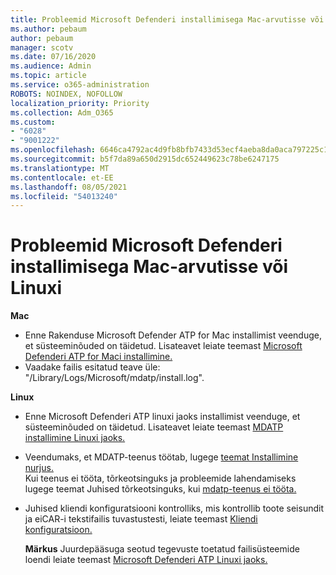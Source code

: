 ```yaml
---
title: Probleemid Microsoft Defenderi installimisega Mac-arvutisse või Linuxi
ms.author: pebaum
author: pebaum
manager: scotv
ms.date: 07/16/2020
ms.audience: Admin
ms.topic: article
ms.service: o365-administration
ROBOTS: NOINDEX, NOFOLLOW
localization_priority: Priority
ms.collection: Adm_O365
ms.custom:
- "6028"
- "9001222"
ms.openlocfilehash: 6646ca4792ac4d9fb8bfb7433d53ecf4aeba8da0aca797225c16c02b28499889
ms.sourcegitcommit: b5f7da89a650d2915dc652449623c78be6247175
ms.translationtype: MT
ms.contentlocale: et-EE
ms.lasthandoff: 08/05/2021
ms.locfileid: "54013240"
---
```

# <a name="issues-installing-microsoft-defender-on-mac-or-linux"></a>Probleemid Microsoft Defenderi installimisega Mac-arvutisse või Linuxi

**Mac**

- Enne Rakenduse Microsoft Defender ATP for Mac installimist veenduge, et süsteeminõuded on täidetud. Lisateavet leiate teemast [Microsoft Defenderi ATP for Maci installimine.](/windows/security/threat-protection/microsoft-defender-atp/microsoft-defender-atp-mac#how-to-install-microsoft-defender-atp-for-mac)  
- Vaadake failis esitatud teave üle: "/Library/Logs/Microsoft/mdatp/install.log".

**Linux**

- Enne Microsoft Defenderi ATP linuxi jaoks installimist veenduge, et süsteeminõuded on täidetud. Lisateavet leiate teemast [MDATP installimine Linuxi jaoks.](/windows/security/threat-protection/microsoft-defender-atp/microsoft-defender-atp-linux#system-requirements) 
- Veendumaks, et MDATP-teenus töötab, lugege [teemat Installimine nurjus.](/windows/security/threat-protection/microsoft-defender-atp/linux-support-install#installation-failed)  
    Kui teenus ei tööta, tõrkeotsinguks ja probleemide lahendamiseks lugege teemat Juhised tõrkeotsinguks, kui [mdatp-teenus ei tööta.](/windows/security/threat-protection/microsoft-defender-atp/linux-support-install#steps-to-troubleshoot-if-mdatp-service-isnt-running)
- Juhised kliendi konfiguratsiooni kontrolliks, mis kontrollib toote seisundit ja eiCAR-i tekstifailis tuvastustesti, leiate teemast [Kliendi konfiguratsioon.](/windows/security/threat-protection/microsoft-defender-atp/linux-install-manually#client-configuration)  

    **Märkus** Juurdepääsuga seotud tegevuste toetatud failisüsteemide loendi leiate teemast [Microsoft Defenderi ATP Linuxi jaoks.](/windows/security/threat-protection/microsoft-defender-atp/microsoft-defender-atp-linux#system-requirements)